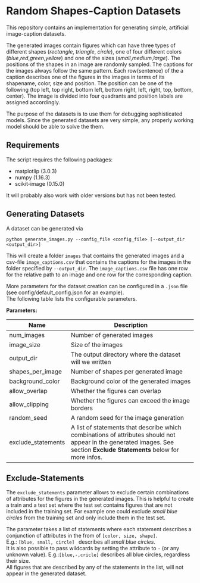 # Random Shapes-Caption Datasets

This repository contains an implementation for generating simple, artificial image-caption datasets. 

The generated images contain figures which can have three types of different shapes (*rectangle*, *triangle*, *circle*), one of four different colors (*blue*,*red*,*green*,*yellow*) and one of the sizes (*small*,*medium*,*large*). The positions of the shapes in an image are randomly sampled. The captions for the images always follow the same pattern. Each row(sentence) of the a caption describes one of the figures in the images in terms of its shapename, color, size and position. The position can be one of the following (top left, top right, bottom left, bottom right, left, right, top, bottom, center). The image is divided into four quadrants and position labels are assigned accordingly.

The purpose of the datasets is to use them for debugging sophisticated models. Since the generated datasets are very simple, any properly working model should be able to solve the them.

## Requirements
The script requires the following packages:
- matplotlip (3.0.3)
- numpy (1.16.3)
- scikit-image (0.15.0)

It will probably also work with older versions but has not been tested.

## Generating Datasets
A dataset can be generated via
```
python generate_images.py --config_file <config_file> [--output_dir <output_dir>]
```
This will create a folder ```images``` that contains the generated images and a csv-file ```image_captions.csv``` that contains the captions for the images in the folder specified by ```--output_dir```.
The ```image_captions.csv``` file has one row for the relative path to an image and one row for the corresponding caption.

More parameters for the dataset creation can be configured in a ```.json``` file (see config/default_config.json for an example).\
The following table lists the configurable parameters.

**Parameters:**

| Name | Description |
| --- | --- |
| num\_images | Number of generated images |
| image\_size | Size of the images |
| output\_dir | The output directory where the dataset will we written |
| shapes\_per\_image | Number of shapes per generated image|
| background\_color | Background color of the generated images |
| allow\_overlap | Whether the figures can overlap |
| allow\_clipping| Whether the figures can exceed the image borders | 
| random\_seed | A random seed for the image generation| 
|exclude_statements| A list of statements that describe which combinations of attributes should not appear in the generated images. See section **Exclude Statements** below for more infos.|


## Exclude-Statements
The ```exclude_statements``` parameter allows to exclude certain combinations of attributes for the figures in the generated images.
This is helpful to create a train and a test set where the test set contains figures that are not included 
in the training set. For example one could exclude *small blue circles* from the training set and only include them in the test set.

The parameter takes a list of statements where each statement describes a conjunction of attributes in the from of ```[color, size, shape]```.\
E.g.: ```[blue, small, circle] ``` describes all *small blue circles*.\
It is also possible to pass wildcards by setting the attribute to ```-``` (or any unknown value).
E.g.:```[blue,-,cricle]``` describes all blue circles, regardless their size.\
All figures that are described by any of the statements in the list, will not appear in the generated dataset.
  